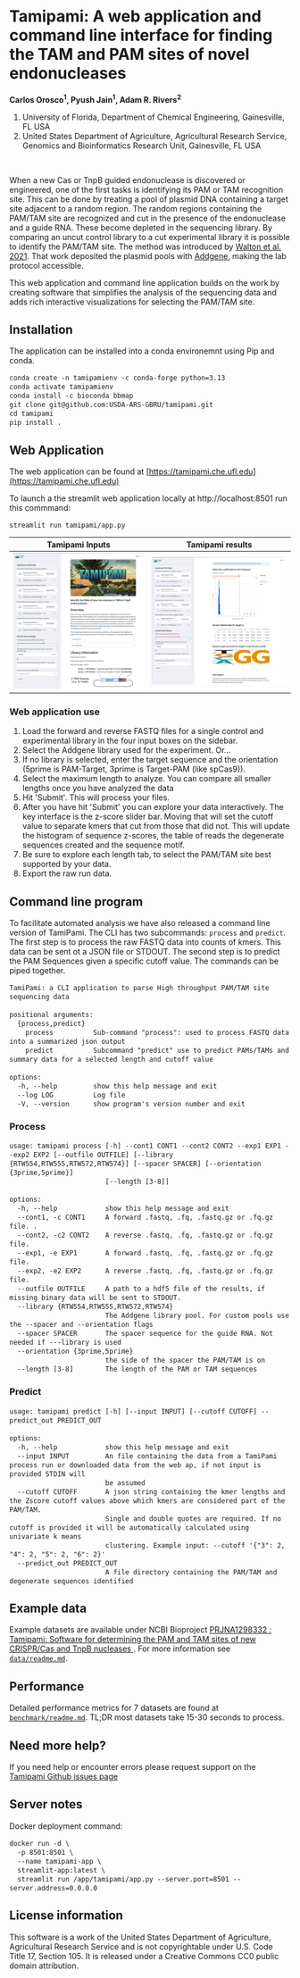 # Tamipami: A web application and command line interface for finding the TAM and PAM sites of novel endonucleases

__Carlos Orosco<sup>1</sup>, Pyush Jain<sup>1</sup>, Adam R. Rivers<sup>2</sup>__

1. University of Florida, Department of Chemical Engineering, Gainesville, FL USA
2. United States Department of Agriculture, Agricultural Research Service, Genomics and Bioinformatics Research Unit, Gainesville, FL USA


<br>

When a new Cas or TnpB guided endonuclease is discovered or engineered, one of the first tasks is identifying its PAM or TAM recognition site. This can be done by treating a pool of plasmid DNA containing a target site adjacent to a random region. The random regions containing  the PAM/TAM site are recognized and cut in the presence of the endonuclease and a guide RNA. These become depleted in the sequencing library. By comparing an uncut control library  to a cut  experimental library it is possible to identify the PAM/TAM site.  The method was introduced by [Walton et al. 2021]( https://doi.org/10.1038/s41596-020-00465-2).
That work deposited the plasmid pools with [Addgene]( https://www.addgene.org/pooled-library/kleinstiver-ht-pamda/), making the lab protocol accessible.   

This web application and command line application builds on the work by creating software that simplifies the analysis of the sequencing data and adds rich interactive visualizations for selecting the PAM/TAM site.

## Installation

The application can be installed into a conda environemnt using Pip and conda.

```{bash}
conda create -n tamipamienv -c conda-forge python=3.13
conda activate tamipamienv
conda install -c bioconda bbmap
git clone git@github.com:USDA-ARS-GBRU/tamipami.git
cd tamipami
pip install .

```

## Web Application 

The web application can be found at [https://tamipami.che.ufl.edu](https://tamipami.che.ufl.edu)

To launch a the streamlit web application locally at http://localhost:8501 run this commmand:

```{bash}
streamlit run tamipami/app.py 
```


Tamipami Inputs | Tamipami results
----------------|------------------
![Tamipami App](/tamipami/assets/app_screenshot1.png) | ![Tamipami App output](/tamipami/assets/app_screenshot2.png)

### Web application use

1. Load the forward and reverse FASTQ files for a single control and experimental library in the four input boxes on the sidebar.
2. Select the Addgene library used for the experiment. Or...
3. If no library is selected, enter the target sequence and the orientation (5prime is PAM-Target, 3prime is Target-PAM (like spCas9)).
4. Select the maximum length to analyze. You can compare all smaller lengths once you have analyzed the data
5. Hit 'Submit'. This will process your files.
6. After you have hit 'Submit' you can explore your data interactively. The key interface is the z-score slider bar. Moving that will set the 
cutoff value to separate kmers that cut from those that did not. This will update the histogram of sequence z-scores, the table of reads the degenerate sequences created and the sequence motif.
7. Be sure to explore each length tab, to select the PAM/TAM site best supported by your data.
8. Export the raw run data.

## Command line program

To facilitate automated analysis we have also released a command line version of TamiPami.  The CLI has two subcommands: `process` and `predict`. The first step is to process the raw FASTQ data into counts of kmers. This data can be sent ot a JSON file or STDOUT.  The second step is to predict the PAM Sequences given a specific cutoff value. The commands can be piped together.

```
TamiPami: a CLI application to parse High throughput PAM/TAM site sequencing data

positional arguments:
  {process,predict}
    process          Sub-command "process": used to process FASTQ data into a summarized json output
    predict          Subcommand "predict" use to predict PAMs/TAMs and summary data for a selected length and cutoff value

options:
  -h, --help         show this help message and exit
  --log LOG          Log file
  -V, --version      show program's version number and exit
```

### Process

```
usage: tamipami process [-h] --cont1 CONT1 --cont2 CONT2 --exp1 EXP1 --exp2 EXP2 [--outfile OUTFILE] [--library {RTW554,RTW555,RTW572,RTW574}] [--spacer SPACER] [--orientation {3prime,5prime}]
                        [--length [3-8]]

options:
  -h, --help            show this help message and exit
  --cont1, -c CONT1     A forward .fastq, .fq, .fastq.gz or .fq.gz file. .
  --cont2, -c2 CONT2    A reverse .fastq, .fq, .fastq.gz or .fq.gz file.
  --exp1, -e EXP1       A forward .fastq, .fq, .fastq.gz or .fq.gz file.
  --exp2, -e2 EXP2      A reverse .fastq, .fq, .fastq.gz or .fq.gz file.
  --outfile OUTFILE     A path to a hdf5 file of the results, if missing binary data will be sent to STDOUT.
  --library {RTW554,RTW555,RTW572,RTW574}
                        The Addgene library pool. For custom pools use the --spacer and --orientation flags
  --spacer SPACER       The spacer sequence for the guide RNA. Not needed if ---library is used
  --orientation {3prime,5prime}
                        the side of the spacer the PAM/TAM is on
  --length [3-8]        The length of the PAM or TAM sequences
  ```

  ### Predict

```
usage: tamipami predict [-h] [--input INPUT] [--cutoff CUTOFF] --predict_out PREDICT_OUT

options:
  -h, --help            show this help message and exit
  --input INPUT         An file containing the data from a TamiPami process run or downloaded data from the web ap, if not input is provided STDIN will
                        be assumed
  --cutoff CUTOFF       A json string containing the kmer lengths and the Zscore cutoff values above which kmers are considered part of the PAM/TAM.
                        Single and double quotes are required. If no cutoff is provided it will be automatically calculated using univariate k means
                        clustering. Example input: --cutoff '{"3": 2, "4": 2, "5": 2, "6": 2}'
  --predict_out PREDICT_OUT
                        A file directory containing the PAM/TAM and degenerate sequences identified
```

## Example data

Example datasets are available under NCBI Bioproject [PRJNA1298332 : Tamipami: Software for determining the PAM and TAM sites of new CRISPR/Cas and TnpB nucleases ](https://www.ncbi.nlm.nih.gov/bioproject/1298332). For more information see [`data/readme.md`](data/readme.md).


## Performance

Detailed performance metrics for 7 datasets are found at [`benchmark/readme.md`](benchmark/readme.md). TL;DR most datasets take 15-30 seconds to process.

## Need more help?

If you need help or encounter errors please request support on the [Tamipami Github issues page](https://github.com/USDA-ARS-GBRU/tamipami/issues)   
    

## Server notes

Docker deployment command:

```
docker run -d \
  -p 8501:8501 \
  --name tamipami-app \
  streamlit-app:latest \
  streamlit run /app/tamipami/app.py --server.port=8501 --server.address=0.0.0.0
```

## License information

This software is a work of the United States Department of Agriculture,
Agricultural Research Service and is not copyrightable under U.S. Code Title 17, Section 105. It is released under a Creative Commons CC0
public domain attribution.